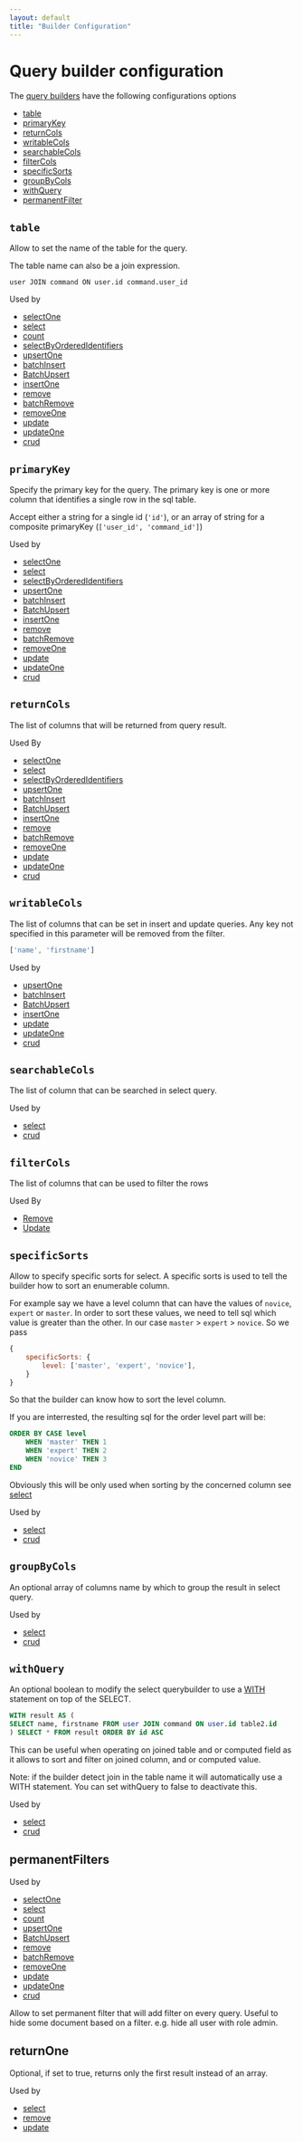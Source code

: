 ```yaml
---
layout: default
title: "Builder Configuration"
---
```

# Query builder configuration

The [query builders](#builderList) have the following configurations options

- [table](#table)
- [primaryKey](#primarykey)
- [returnCols](#returncols)
- [writableCols](#writablecols)
- [searchableCols](#searchablecols)
- [filterCols](#filtercols)
- [specificSorts](#specificsorts)
- [groupByCols](#groupbycols)
- [withQuery](#withquery)
- [permanentFilter](#permanentfilter)

## `table`

Allow to set the name of the table for the query.

The table name can also be a join expression.

`user JOIN command ON user.id command.user_id`

Used by
- [selectOne](queryBuilder.html#selectone)
- [select](queryBuilder.html#select)
- [count](queryBuilder.html#count)
- [selectByOrderedIdentifiers](queryBuilder.html#selectbyorderedidentifiers)
- [upsertOne](queryBuilder.html#upsertone)
- [batchInsert](queryBuilder.html#batchinsert)
- [BatchUpsert](queryBuilder.html#batchupsert)
- [insertOne](queryBuilder.html#insertone)
- [remove](queryBuilder.html#remove)
- [batchRemove](queryBuilder.html#batchremove)
- [removeOne](queryBuilder.html#removeone)
- [update](queryBuilder.html#update)
- [updateOne](queryBuilder.html#updateone)
- [crud](queryBuilder.html#crud)

## `primaryKey`

Specify the primary key for the query. The primary key is one or more column that identifies a single row in the sql table.

Accept either a string for a single id (`'id'`), or an array of string for a composite primaryKey (`['user_id', 'command_id']`)

Used by
- [selectOne](queryBuilder.html#selectone)
- [select](queryBuilder.html#select)
- [selectByOrderedIdentifiers](queryBuilder.html#selectbyorderedidentifiers)
- [upsertOne](queryBuilder.html#upsertone)
- [batchInsert](queryBuilder.html#batchinsert)
- [BatchUpsert](queryBuilder.html#batchupsert)
- [insertOne](queryBuilder.html#insertone)
- [remove](queryBuilder.html#remove)
- [batchRemove](queryBuilder.html#batchremove)
- [removeOne](queryBuilder.html#removeone)
- [update](queryBuilder.html#update)
- [updateOne](queryBuilder.html#updateone)
- [crud](queryBuilder.html#crud)

## `returnCols`

The list of columns that will be returned from query result.

Used By
- [selectOne](queryBuilder.html#selectone)
- [select](queryBuilder.html#select)
- [selectByOrderedIdentifiers](queryBuilder.html#selectbyorderedidentifiers)
- [upsertOne](queryBuilder.html#upsertone)
- [batchInsert](queryBuilder.html#batchinsert)
- [BatchUpsert](queryBuilder.html#batchupsert)
- [insertOne](queryBuilder.html#insertone)
- [remove](queryBuilder.html#remove)
- [batchRemove](queryBuilder.html#batchremove)
- [removeOne](queryBuilder.html#removeone)
- [update](queryBuilder.html#update)
- [updateOne](queryBuilder.html#updateone)
- [crud](queryBuilder.html#crud)


## `writableCols`

The list of columns that can be set in insert and update queries.
Any key not specified in this parameter will be removed from the filter.

```js
['name', 'firstname']
```

Used by
- [upsertOne](queryBuilder.html#upsertone)
- [batchInsert](queryBuilder.html#batchinsert)
- [BatchUpsert](queryBuilder.html#batchupsert)
- [insertOne](queryBuilder.html#insertone)
- [update](queryBuilder.html#update)
- [updateOne](queryBuilder.html#updateone)
- [crud](queryBuilder.html#crud)

## `searchableCols`

The list of column that can be searched in select query.

Used by
- [select](queryBuilder.html#select)
- [crud](queryBuilder.html#crud)

## `filterCols`

The list of columns that can be used to filter the rows

Used By
- [Remove](queryBuilder.html#remove)
- [Update](queryBuilder.html#update)

## `specificSorts`

Allow to specify specific sorts for select.
A specific sorts is used to tell the builder how to sort an enumerable column.

For example say we have a level column that can have the values of `novice`, `expert` or `master`.
In order to sort these values, we need to tell sql which value is greater than the other.
In our case `master` > `expert` > `novice`.
So we pass
```js
{
    specificSorts: {
        level: ['master', 'expert', 'novice'],
    }
}
```
So that the builder can know how to sort the level column.

If you are interrested, the resulting sql for the order level part will be:

```sql
ORDER BY CASE level
    WHEN 'master' THEN 1
    WHEN 'expert' THEN 2
    WHEN 'novice' THEN 3
END
```

Obviously this will be only used when sorting by the concerned column see [select](queryBuilder.html#select)

Used by
- [select](queryBuilder.html#select)
- [crud](queryBuilder.html#crud)

## `groupByCols`

An optional array of columns name by which to group the result in select query.

Used by
- [select](queryBuilder.html#select)
- [crud](queryBuilder.html#crud)

## `withQuery`

An optional boolean to modify the select querybuilder to use a [WITH](https://www.postgresql.org/docs/9.1/static/queries-with.html) statement on top of the SELECT.

```sql
WITH result AS (
SELECT name, firstname FROM user JOIN command ON user.id table2.id
) SELECT * FROM result ORDER BY id ASC
```

This can be useful when operating on joined table and or computed field as it allows to sort and filter on joined column, and or computed value.

Note: if the builder detect join in the table name it will automatically use a WITH statement.
You can set withQuery to false to deactivate this.

Used by
- [select](queryBuilder.html#select)
- [crud](queryBuilder.html#crud)


## permanentFilters

Used by
- [selectOne](queryBuilder.html#selectone)
- [select](queryBuilder.html#select)
- [count](queryBuilder.html#count)
- [upsertOne](queryBuilder.html#upsertone)
- [BatchUpsert](queryBuilder.html#batchupsert)
- [remove](queryBuilder.html#remove)
- [batchRemove](queryBuilder.html#batchremove)
- [removeOne](queryBuilder.html#removeone)
- [update](queryBuilder.html#update)
- [updateOne](queryBuilder.html#updateone)
- [crud](queryBuilder.html#crud)

Allow to set permanent filter that will add filter on every query.
Useful to hide some document based on a filter.
e.g. hide all user with role admin.

## returnOne

Optional, if set to true, returns only the first result instead of an array.

Used by
- [select](queryBuilder.html#select)
- [remove](queryBuilder.html#remove)
- [update](queryBuilder.html#update)
